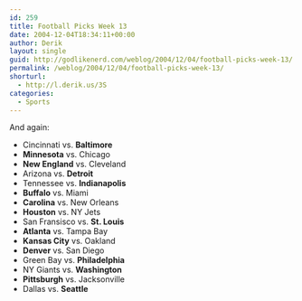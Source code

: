 ```yaml
---
id: 259
title: Football Picks Week 13
date: 2004-12-04T18:34:11+00:00
author: Derik
layout: single
guid: http://godlikenerd.com/weblog/2004/12/04/football-picks-week-13/
permalink: /weblog/2004/12/04/football-picks-week-13/
shorturl:
  - http://l.derik.us/3S
categories:
  - Sports
---
```

And again:

  * Cincinnati vs. **Baltimore**
  * **Minnesota** vs. Chicago
  * **New England** vs. Cleveland
  * Arizona vs. **Detroit**
  * Tennessee vs. **Indianapolis**
  * **Buffalo** vs. Miami
  * **Carolina** vs. New Orleans
  * **Houston** vs. NY Jets
  * San Fransisco vs. **St. Louis**
  * **Atlanta** vs. Tampa Bay
  * **Kansas City** vs. Oakland
  * **Denver** vs. San Diego
  * Green Bay vs. **Philadelphia**
  * NY Giants vs. **Washington**
  * **Pittsburgh** vs. Jacksonville
  * Dallas vs. **Seattle**